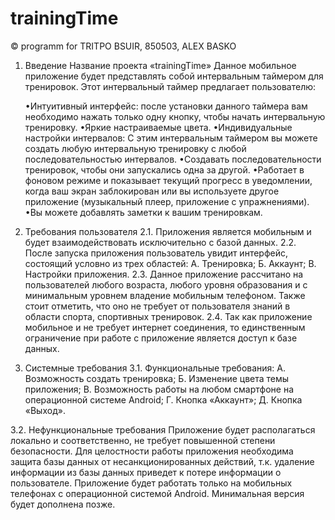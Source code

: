 # trainingTime
 © programm for TRITPO BSUIR, 850503, ALEX BASKO

1.	Введение
Название проекта «trainingTime»
Данное мобильное приложение будет представлять собой интервальным таймером для тренировок. Этот интервальный таймер предлагает пользователю:

	•Интуитивный интерфейс: после установки данного таймера вам необходимо нажать только одну кнопку, чтобы начать интервальную тренировку.
	•Яркие настраиваемые цвета.
	•Индивидуальные настройки интервалов: С этим интервальным таймером вы можете создать любую интервальную тренировку с любой последовательностью интервалов.
	•Создавать последовательности тренировок, чтобы они запускались одна за другой.
	•Работает в фоновом режиме и показывает текущий прогресс в уведомлении, когда ваш экран заблокирован или вы используете другое приложение (музыкальный плеер, приложение с упражнениями).
	•Вы можете добавлять заметки к вашим тренировкам.

2.	Требования пользователя
2.1.	 Приложения является мобильным и будет взаимодействовать исключительно с базой данных.
2.2.	 После запуска приложения пользователь увидит интерфейс, состоящий условно из трех областей:
	А. Тренировка;
	Б. Аккаунт;
	В. Настройки приложения.
	2.3. Данное приложение рассчитано на пользователей любого возраста, любого уровня образования и с минимальным уровнем владение мобильным телефоном. Также стоит отметить, что оно не требует от пользователя знаний в области спорта, спортивных тренировок.
	2.4. Так как приложение мобильное и не требует интернет соединения, то единственным ограничение при работе с приложение является доступ к базе данных.

3.	Системные требования
3.1.	 Функциональные требования:
	А. Возможность создать тренировка;
	Б. Изменение цвета темы приложения;
	В. Возможность работы на любом смартфоне на операционной системе Android;
	Г. Кнопка «Аккаунт»;
	Д. Кнопка «Выход».

3.2.	 Нефункциональные требования
Приложение будет располагаться локально и соответственно, не требует повышенной степени безопасности. Для целостности работы приложения необходима защита базы данных от несанкционированных действий, т.к. удаление информации из базы данных приведет к потере информации о пользователе. 
Приложение будет работать только на мобильных телефонах с операционной системой Android. Минимальная версия будет дополнена позже. 
